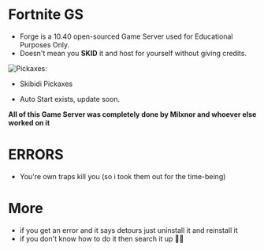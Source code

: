 # Fortnite GS
* Forge is a 10.40 open-sourced Game Server used for Educational Purposes Only.
* Doesn't mean you **SKID** it and host for yourself without giving credits.

![Pickaxes:](https://github.com/Therealsxlar/ForgeFN-Fixed/assets/104775507/76bc380d-e7f8-43e0-9f63-c59adc4fafd2)
* Skibidi Pickaxes

* Auto Start exists, update soon.

**All of this Game Server was completely done by Milxnor and whoever else worked on it**

# ERRORS
* You're own traps kill you (so i took them out for the time-being) 

# More
* if you get an error and it says detours just uninstall it and reinstall it
* if you don't know how to do it then search it up 🤦‍♂️
